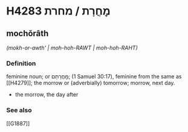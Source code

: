 # H4283 מׇחֳרָת / מחרת

## mochŏrâth

_(mokh-or-awth' | moh-hoh-RAWT | moh-hoh-RAHT)_

### Definition

feminine noun; or מׇחֳרָתָם; (1 Samuel 30:17), feminine from the same as [[H4279]]; the morrow or (adverbially) tomorrow; morrow, next day.

- the morrow, the day after
### See also

[[G1887]]

